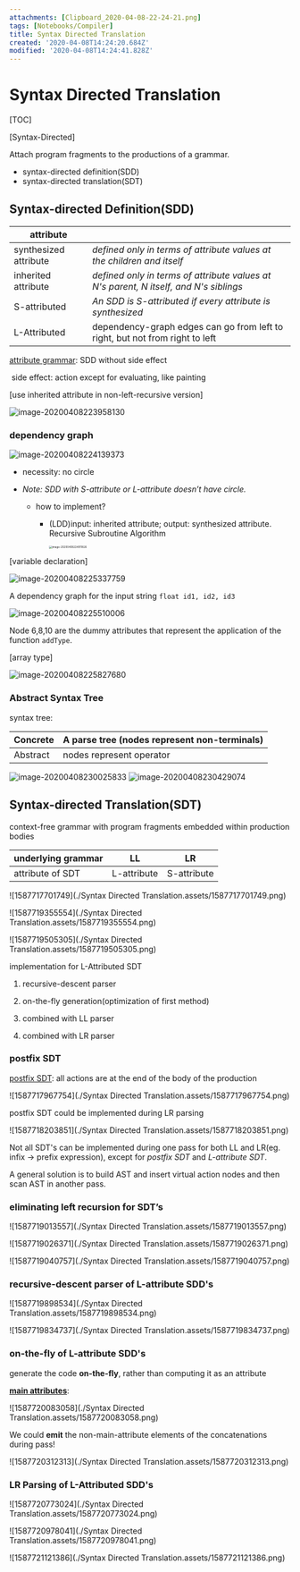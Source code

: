 ```yaml
---
attachments: [Clipboard_2020-04-08-22-24-21.png]
tags: [Notebooks/Compiler]
title: Syntax Directed Translation
created: '2020-04-08T14:24:20.684Z'
modified: '2020-04-08T14:24:41.828Z'
---
```


# Syntax Directed Translation

[TOC]

[Syntax-Directed]

Attach program fragments to the productions of a grammar.

- syntax-directed definition(SDD)
- syntax-directed translation(SDT)



## Syntax-directed Definition(SDD)

| attribute              |                                                              |
| ---------------------- | ------------------------------------------------------------ |
| synthesized  attribute | *defined only in terms of attribute values at the  children and itself* |
| inherited  attribute   | *defined only in terms of attribute values at N's  parent, N itself, and N's siblings* |
| S-attributed           | *An SDD is S-attributed if every attribute is synthesized*   |
| L-Attributed           | dependency-graph edges can go from left to right, but not from right to left |

<u>attribute grammar</u>: SDD without side effect

​	side effect: action except for evaluating, like painting



[use inherited attribute in non-left-recursive version]

 <img src="./Syntax Directed Translation.assets/image-20200408223958130.png" alt="image-20200408223958130" /> 



### dependency graph

 <img src="./Syntax Directed Translation.assets/image-20200408224139373.png" alt="image-20200408224139373" /> 

- necessity: no circle

- *Note: SDD with S-attribute or L-attribute doesn’t have circle.*

  - how to implement?

    - (LDD)input: inherited attribute; output: synthesized attribute. Recursive Subroutine Algorithm

      <img src="./Syntax Directed Translation.assets/image-20200408224911826.png" alt="image-20200408224911826" style="zoom:33%;" />



[variable declaration]

 <img src="./Syntax Directed Translation.assets/image-20200408225337759.png" alt="image-20200408225337759" /> 

A dependency graph for the input string `float id1, id2, id3` 

 <img src="./Syntax Directed Translation.assets/image-20200408225510006.png" alt="image-20200408225510006" /> 

Node 6,8,10 are the dummy attributes that represent the application of the function `addType`.



[array type]

 <img src="./Syntax Directed Translation.assets/image-20200408225827680.png" alt="image-20200408225827680" /> 



### Abstract Syntax Tree

syntax tree:

| Concrete | A parse tree  (nodes represent non-terminals) |
| -------- | --------------------------------------------- |
| Abstract | nodes represent  operator                     |

 <img src="./Syntax Directed Translation.assets/image-20200408230025833.png" alt="image-20200408230025833" /> 

 <img src="./Syntax Directed Translation.assets/image-20200408230429074.png" alt="image-20200408230429074" /> 



## Syntax-directed Translation(SDT)

context-free grammar with program fragments embedded within production bodies

| underlying grammar | LL          | LR          |
| ------------------ | ----------- | ----------- |
| attribute of SDT   | L-attribute | S-attribute |

![1587717701749](./Syntax Directed Translation.assets/1587717701749.png)

![1587719355554](./Syntax Directed Translation.assets/1587719355554.png)

![1587719505305](./Syntax Directed Translation.assets/1587719505305.png)

implementation for L-Attributed SDT

1. recursive-descent parser

2. on-the-fly generation(optimization of first method)
3. combined with LL parser
4. combined with LR parser

### postfix SDT

<u>postfix SDT</u>: all actions are at the end of the body of the production

![1587717967754](./Syntax Directed Translation.assets/1587717967754.png)

postfix SDT could be implemented during LR parsing

![1587718203851](./Syntax Directed Translation.assets/1587718203851.png)

 Not all SDT's can be implemented during one pass for both LL and LR(eg. infix -> prefix expression), except for *postfix SDT* and *L-attribute SDT*. 

A general solution is to build AST and insert virtual action nodes and then scan AST in another pass.

### eliminating left recursion for SDT’s

![1587719013557](./Syntax Directed Translation.assets/1587719013557.png)

![1587719026371](./Syntax Directed Translation.assets/1587719026371.png)

![1587719040757](./Syntax Directed Translation.assets/1587719040757.png)

### recursive-descent parser of L-attribute SDD's

![1587719898534](./Syntax Directed Translation.assets/1587719898534.png)

![1587719834737](./Syntax Directed Translation.assets/1587719834737.png)

### on-the-fly of L-attribute SDD's

 generate the code **on-the-fly**, rather than computing it as an attribute  

<u>**main attributes**</u>:

![1587720083058](./Syntax Directed Translation.assets/1587720083058.png)

We could **emit** the non-main-attribute elements of the concatenations during pass!

![1587720312313](./Syntax Directed Translation.assets/1587720312313.png)

### LR Parsing of L-Attributed SDD's

![1587720773024](./Syntax Directed Translation.assets/1587720773024.png)

![1587720978041](./Syntax Directed Translation.assets/1587720978041.png)

![1587721121386](./Syntax Directed Translation.assets/1587721121386.png)